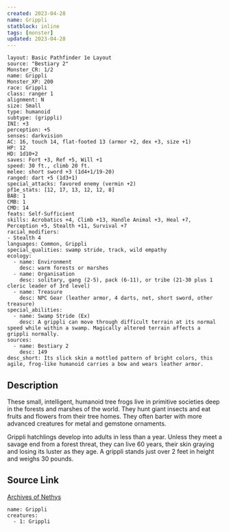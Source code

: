 ```yaml
---
created: 2023-04-28
name: Grippli
statblock: inline
tags: [monster]
updated: 2023-04-28
---
```

```statblock
layout: Basic Pathfinder 1e Layout
source: "Bestiary 2"
Monster_CR: 1/2
name: Grippli
Monster_XP: 200
race: Grippli
class: ranger 1
alignment: N
size: Small
type: humanoid
subtype: (grippli)
INI: +3
perception: +5
senses: darkvision
AC: 16, touch 14, flat-footed 13 (armor +2, dex +3, size +1)
HP: 12
HD: 1d10+2
saves: Fort +3, Ref +5, Will +1
speed: 30 ft., climb 20 ft.
melee: short sword +3 (1d4+1/19-20)
ranged: dart +5 (1d3+1)
special_attacks: favored enemy (vermin +2)
pf1e_stats: [12, 17, 13, 12, 12, 8]
BAB: 1
CMB: 1
CMD: 14
feats: Self-Sufficient
skills: Acrobatics +4, Climb +13, Handle Animal +3, Heal +7, Perception +5, Stealth +11, Survival +7
racial_modifiers:
- Stealth 4
languages: Common, Grippli
special_qualities: swamp stride, track, wild empathy
ecology:
  - name: Environment
    desc: warm forests or marshes
  - name: Organisation
    desc: solitary, gang (2-5), pack (6-11), or tribe (21-30 plus 1 cleric leader of 3rd level)
  - name: Treasure
    desc: NPC Gear (leather armor, 4 darts, net, short sword, other treasure)
special_abilities:
  - name: Swamp Stride (Ex)
    desc: A grippli can move through difficult terrain at its normal speed while within a swamp. Magically altered terrain affects a grippli normally.
sources:
  - name: Bestiary 2
    desc: 149
desc_short: Its slick skin a mottled pattern of bright colors, this agile, frog-like humanoid carries a bow and wears leather armor.
```
## Description
These small, intelligent, humanoid tree frogs live in primitive societies deep in the forests and marshes of the world. They hunt giant insects and eat fruits and flowers from their tree homes. They often barter with more advanced creatures for metal and gemstone ornaments.

Grippli hatchlings develop into adults in less than a year. Unless they meet a savage end from a forest threat, they can live 60 years, their skin graying and losing its luster as they age. A grippli stands just over 2 feet in height and weighs 30 pounds.
## Source Link
[Archives of Nethys](https://aonprd.com/MonsterDisplay.aspx?ItemName=Grippli)
```encounter-table
name: Grippli
creatures:
  - 1: Grippli
```
